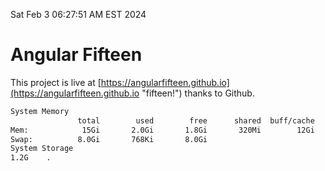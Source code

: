 Sat Feb  3 06:27:51 AM EST 2024

# Angular Fifteen


This project is live at [https://angularfifteen.github.io](https://angularfifteen.github.io "fifteen!") thanks to Github.

```bash
System Memory
               total        used        free      shared  buff/cache   available
Mem:            15Gi       2.0Gi       1.8Gi       320Mi        12Gi        13Gi
Swap:          8.0Gi       768Ki       8.0Gi
System Storage
1.2G	.
